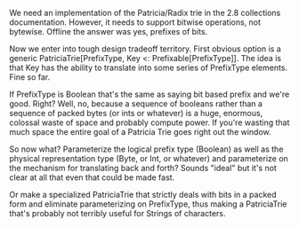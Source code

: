 We need an implementation of the Patricia/Radix trie in the 2.8 collections documentation.  However, it needs to support bitwise operations, not bytewise.
Offline the answer was yes, prefixes of bits.

Now we enter into tough design tradeoff territory. First obvious option is a generic PatriciaTrie[PrefixType, Key <: Prefixable[PrefixType]]. The idea is that Key has the ability to translate into some series of PrefixType elements. Fine so far. 

If PrefixType is Boolean that's the same as saying bit based prefix and we're good. Right? Well, no, because a sequence of booleans rather than a sequence of packed bytes (or ints or whatever) is a huge, enormous, colossal waste of space and probably compute power. If you're wasting that much space the entire goal of a Patricia Trie goes right out the window.

So now what? Parameterize the logical prefix type (Boolean) as well as the physical representation type (Byte, or Int, or whatever) and parameterize on the mechanism for translating back and forth? Sounds "ideal" but it's not clear at all that even that could be made fast.

Or make a specialized PatriciaTrie that strictly deals with bits in a packed form and eliminate parameterizing on PrefixType, thus making a PatriciaTrie that's probably not terribly useful for Strings of characters.
